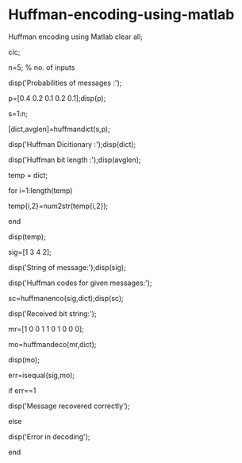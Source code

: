 # Huffman-encoding-using-matlab
Huffman encoding using Matlab
clear all;

clc;

n=5; % no. of inputs

disp(&#39;Probabilities of messages :&#39;);

p=[0.4 0.2 0.1 0.2 0.1];disp(p);

s=1:n;

[dict,avglen]=huffmandict(s,p);

disp(&#39;Huffman Dicitionary :&#39;);disp(dict);

disp(&#39;Huffman bit length :&#39;);disp(avglen);

temp = dict;

for i=1:length(temp)

temp{i,2}=num2str(temp{i,2});

end

disp(temp);

sig=[1 3 4 2];

disp(&#39;String of message:&#39;);disp(sig);

disp(&#39;Huffman codes for given messages:&#39;);

sc=huffmanenco(sig,dict);disp(sc);

disp(&#39;Received bit string:&#39;);

mr=[1 0 0 1 1 0 1 0 0 0];

mo=huffmandeco(mr,dict);

disp(mo);

err=isequal(sig,mo);

if err==1

disp(&#39;Message recovered correctly&#39;);

else

disp(&#39;Error in decoding&#39;);

end
